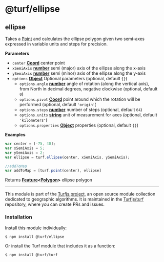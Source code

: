 # @turf/ellipse

<!-- Generated by documentation.js. Update this documentation by updating the source code. -->

## ellipse

Takes a [Point](https://tools.ietf.org/html/rfc7946#section-3.1.2) and calculates the ellipse polygon given two semi-axes expressed in variable units and steps for precision.

**Parameters**

-   `center` **[Coord](https://tools.ietf.org/html/rfc7946#section-3.1.1)** center point
-   `xSemiAxis` **[number](https://developer.mozilla.org/en-US/docs/Web/JavaScript/Reference/Global_Objects/Number)** semi (major) axis of the ellipse along the x-axis
-   `ySemiAxis` **[number](https://developer.mozilla.org/en-US/docs/Web/JavaScript/Reference/Global_Objects/Number)** semi (minor) axis of the ellipse along the y-axis
-   `options` **[Object](https://developer.mozilla.org/en-US/docs/Web/JavaScript/Reference/Global_Objects/Object)** Optional parameters (optional, default `{}`)
    -   `options.angle` **[number](https://developer.mozilla.org/en-US/docs/Web/JavaScript/Reference/Global_Objects/Number)** angle of rotation (along the vertical axis), from North in decimal degrees, negative clockwise (optional, default `0`)
    -   `options.pivot` **[Coord](https://tools.ietf.org/html/rfc7946#section-3.1.1)** point around which the rotation will be performed (optional, default `'origin'`)
    -   `options.steps` **[number](https://developer.mozilla.org/en-US/docs/Web/JavaScript/Reference/Global_Objects/Number)** number of steps (optional, default `64`)
    -   `options.units` **[string](https://developer.mozilla.org/en-US/docs/Web/JavaScript/Reference/Global_Objects/String)** unit of measurement for axes (optional, default `'kilometers'`)
    -   `options.properties` **[Object](https://developer.mozilla.org/en-US/docs/Web/JavaScript/Reference/Global_Objects/Object)** properties (optional, default `{}`)

**Examples**

```javascript
var center = [-75, 40];
var xSemiAxis = 5;
var ySemiAxis = 2;
var ellipse = turf.ellipse(center, xSemiAxis, ySemiAxis);

//addToMap
var addToMap = [turf.point(center), ellipse]
```

Returns **[Feature](https://tools.ietf.org/html/rfc7946#section-3.2)&lt;[Polygon](https://tools.ietf.org/html/rfc7946#section-3.1.6)>** ellipse polygon

<!-- This file is automatically generated. Please don't edit it directly:
if you find an error, edit the source file (likely index.js), and re-run
./scripts/generate-readmes in the turf project. -->

---

This module is part of the [Turfjs project](http://turfjs.org/), an open source
module collection dedicated to geographic algorithms. It is maintained in the
[Turfjs/turf](https://github.com/Turfjs/turf) repository, where you can create
PRs and issues.

### Installation

Install this module individually:

```sh
$ npm install @turf/ellipse
```

Or install the Turf module that includes it as a function:

```sh
$ npm install @turf/turf
```
